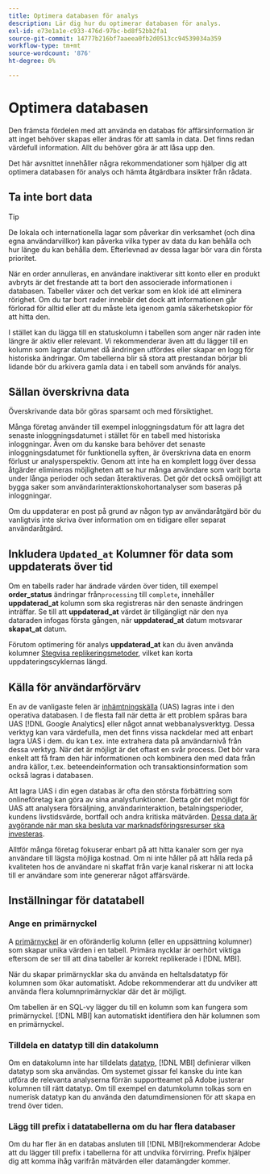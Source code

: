 ```yaml
---
title: Optimera databasen för analys
description: Lär dig hur du optimerar databasen för analys.
exl-id: e73e1a1e-c933-476d-97bc-bd8f52bb2fa1
source-git-commit: 14777b216bf7aaeea0fb2d0513cc94539034a359
workflow-type: tm+mt
source-wordcount: '876'
ht-degree: 0%

---
```


# Optimera databasen

Den främsta fördelen med att använda en databas för affärsinformation är att inget behöver skapas eller ändras för att samla in data. Det finns redan värdefull information. Allt du behöver göra är att låsa upp den.

Det här avsnittet innehåller några rekommendationer som hjälper dig att optimera databasen för analys och hämta åtgärdbara insikter från rådata.

## Ta inte bort data

>[!TIP]
>
>De lokala och internationella lagar som påverkar din verksamhet (och dina egna användarvillkor) kan påverka vilka typer av data du kan behålla och hur länge du kan behålla dem. Efterlevnad av dessa lagar bör vara din första prioritet.

När en order annulleras, en användare inaktiverar sitt konto eller en produkt avbryts är det frestande att ta bort den associerade informationen i databasen. Tabeller växer och det verkar som en klok idé att eliminera rörighet. Om du tar bort rader innebär det dock att informationen går förlorad för alltid eller att du måste leta igenom gamla säkerhetskopior för att hitta den.

I stället kan du lägga till en statuskolumn i tabellen som anger när raden inte längre är aktiv eller relevant. Vi rekommenderar även att du lägger till en kolumn som lagrar datumet då ändringen utfördes eller skapar en logg för historiska ändringar. Om tabellerna blir så stora att prestandan börjar bli lidande bör du arkivera gamla data i en tabell som används för analys.

## Sällan överskrivna data

Överskrivande data bör göras sparsamt och med försiktighet.

Många företag använder till exempel inloggningsdatum för att lagra det senaste inloggningsdatumet i stället för en tabell med historiska inloggningar. Även om du kanske bara behöver det senaste inloggningsdatumet för funktionella syften, är överskrivna data en enorm förlust ur analysperspektiv. Genom att inte ha en komplett logg över dessa åtgärder elimineras möjligheten att se hur många användare som varit borta under långa perioder och sedan återaktiveras. Det gör det också omöjligt att bygga saker som användarinteraktionskohortanalyser som baseras på inloggningar.

Om du uppdaterar en post på grund av någon typ av användaråtgärd bör du vanligtvis inte skriva över information om en tidigare eller separat användaråtgärd.

## Inkludera `Updated_at` Kolumner för data som uppdaterats över tid

Om en tabells rader har ändrade värden över tiden, till exempel **order\_status** ändringar från`processing` till `complete`, innehåller **uppdaterad\_at** kolumn som ska registreras när den senaste ändringen inträffar. Se till att **uppdaterad\_at** värdet är tillgängligt när den nya dataraden infogas första gången, när **uppdaterad\_at** datum motsvarar **skapat\_at** datum.

Förutom optimering för analys **uppdaterad\_at** kan du även använda kolumner [Stegvisa replikeringsmetoder](../data-analyst/data-warehouse-mgr/cfg-replication-methods.md), vilket kan korta uppdateringscyklernas längd.

## Källa för användarförvärv

En av de vanligaste felen är [inhämtningskälla](../data-analyst/analysis/google-track-user-acq.md) (UAS) lagras inte i den operativa databasen. I de flesta fall när detta är ett problem spåras bara UAS [!DNL Google Analytics] eller något annat webbanalysverktyg. Dessa verktyg kan vara värdefulla, men det finns vissa nackdelar med att enbart lagra UAS i dem. du kan t.ex. inte extrahera data på användarnivå från dessa verktyg. När det är möjligt är det oftast en svår process. Det bör vara enkelt att få fram den här informationen och kombinera den med data från andra källor, t.ex. beteendeinformation och transaktionsinformation som också lagras i databasen.

Att lagra UAS i din egen databas är ofta den största förbättring som onlineföretag kan göra av sina analysfunktioner. Detta gör det möjligt för UAS att analysera försäljning, användarinteraktion, betalningsperioder, kundens livstidsvärde, bortfall och andra kritiska mätvärden. [Dessa data är avgörande när man ska besluta var marknadsföringsresurser ska investeras](../data-analyst/analysis/most-value-source-channel.md).

Alltför många företag fokuserar enbart på att hitta kanaler som ger nya användare till lägsta möjliga kostnad. Om ni inte håller på att hålla reda på kvaliteten hos de användare ni skaffat från varje kanal riskerar ni att locka till er användare som inte genererar något affärsvärde.

## Inställningar för datatabell

### Ange en primärnyckel

A [primärnyckel](https://en.wikipedia.org/wiki/Unique_key) är en oföränderlig kolumn (eller en uppsättning kolumner) som skapar unika värden i en tabell. Primära nycklar är oerhört viktiga eftersom de ser till att dina tabeller är korrekt replikerade i [!DNL MBI].

När du skapar primärnycklar ska du använda en heltalsdatatyp för kolumnen som ökar automatiskt. Adobe rekommenderar att du undviker att använda flera kolumnprimärnycklar där det är möjligt.

Om tabellen är en SQL-vy lägger du till en kolumn som kan fungera som primärnyckel. [!DNL MBI] kan automatiskt identifiera den här kolumnen som en primärnyckel.

### Tilldela en datatyp till din datakolumn

Om en datakolumn inte har tilldelats [datatyp](https://en.wikipedia.org/wiki/Data_type), [!DNL MBI] definierar vilken datatyp som ska användas. Om systemet gissar fel kanske du inte kan utföra de relevanta analyserna förrän supportteamet på Adobe justerar kolumnen till rätt datatyp. Om till exempel en datumkolumn tolkas som en numerisk datatyp kan du använda den datumdimensionen för att skapa en trend över tiden.

### Lägg till prefix i datatabellerna om du har flera databaser

Om du har fler än en databas ansluten till [!DNL MBI]rekommenderar Adobe att du lägger till prefix i tabellerna för att undvika förvirring. Prefix hjälper dig att komma ihåg varifrån mätvärden eller datamängder kommer.
